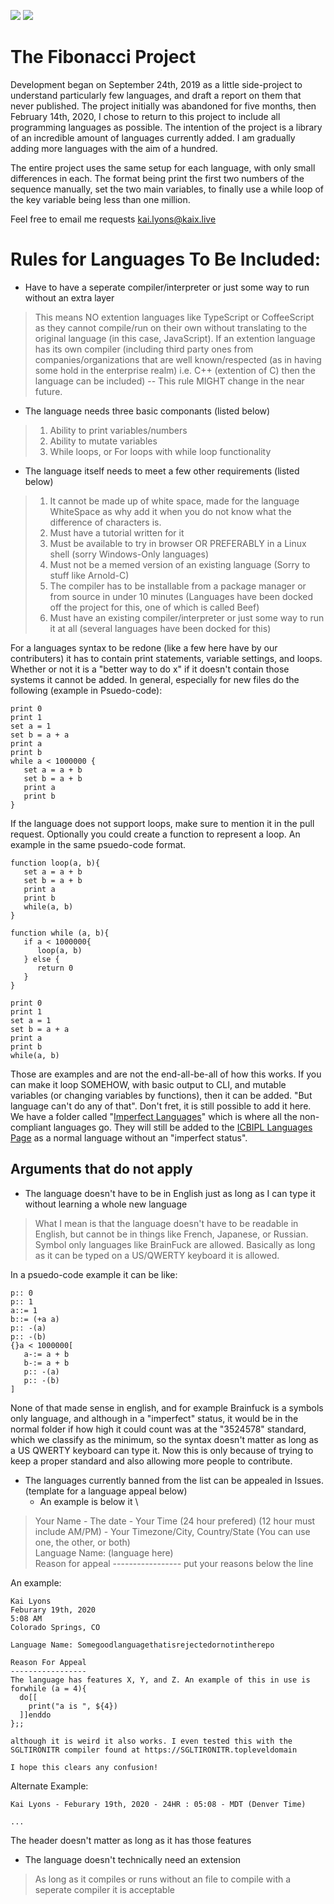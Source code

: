 ![](https://img.shields.io/github/repo-size/KaiLyons/Fibonacci) ![](https://img.shields.io/github/license/KaiLyons/Fibonacci)
# The Fibonacci Project
Development began on September 24th, 2019 as a little side-project to understand particularly few languages, and draft a report on them that never published. The project initially was abandoned for five months, then February 14th, 2020, I chose to return to this project to include all programming languages as possible. The intention of the project is a library of an incredible amount of languages currently added. I am gradually adding more languages with the aim of a hundred.

The entire project uses the same setup for each language, with only small differences in each. The format being print the first two numbers of the sequence manually, set the two main variables, to finally use a while loop of the key variable being less than one million.

Feel free to email me requests [kai.lyons@kaix.live](mailto:kai.lyons@kaix.live)

# Rules for Languages To Be Included:
- Have to have a seperate compiler/interpreter or just some way to run without an extra layer
> This means NO extention languages like TypeScript or CoffeeScript as they cannot compile/run on their own without translating to the original language (in this case, JavaScript). If an extention language has its own compiler (including third party ones from companies/organizations that are well known/respected (as in having some hold in the enterprise realm) i.e. C++ (extention of C) then the language can be included) -- This rule MIGHT change in the near future.

- The language needs three basic componants (listed below)
> 1. Ability to print variables/numbers
> 2. Ability to mutate variables
> 3. While loops, or For loops with while loop functionality

- The language itself needs to meet a few other requirements (listed below)
> 1. It cannot be made up of white space, made for the language WhiteSpace as why add it when you do not know what the difference of characters is.
> 2. Must have a tutorial written for it
> 3. Must be available to try in browser OR PREFERABLY in a Linux shell (sorry Windows-Only languages)
> 4. Must not be a memed version of an existing language (Sorry to stuff like Arnold-C)
> 5. The compiler has to be installable from a package manager or from source in under 10 minutes (Languages have been docked off the project for this, one of which is called Beef)
> 6. Must have an existing compiler/interpreter or just some way to run it at all (several languages have been docked for this)

For a languages syntax to be redone (like a few here have by our contributers) it has to contain print statements, variable settings, and loops. Whether or not it is a "better way to do x" if it doesn't contain those systems it cannot be added. In general, especially for new files do the following (example in Psuedo-code):
```
print 0
print 1
set a = 1
set b = a + a
print a
print b
while a < 1000000 {
   set a = a + b
   set b = a + b
   print a
   print b
}
```
If the language does not support loops, make sure to mention it in the pull request. Optionally you could create a function to represent a loop. An example in the same psuedo-code format.
```
function loop(a, b){
   set a = a + b
   set b = a + b
   print a
   print b 
   while(a, b)
}

function while (a, b){
   if a < 1000000{
      loop(a, b)
   } else {
      return 0
   }
}

print 0
print 1
set a = 1
set b = a + a
print a
print b
while(a, b)
```
Those are examples and are not the end-all-be-all of how this works. If you can make it loop SOMEHOW, with basic output to CLI, and mutable variables (or changing variables by functions), then it can be added. "But <somelang> language can't do any of that". Don't fret, it is still possible to add it here. We have a folder called "[Imperfect Languages](https://github.com/ICBIPL/Fibonacci/tree/master/Imperfect%20Languages)" which is where all the non-compliant languages go. They will still be added to the [ICBIPL Languages Page](https://icbipl.com/languages) as a normal language without an "imperfect status".

## Arguments that do not apply
- The language doesn't have to be in English just as long as I can type it without learning a whole new language
> What I mean is that the language doesn't have to be readable in English, but cannot be in things like French, Japanese, or Russian. Symbol only languages like BrainFuck are allowed. Basically as long as it can be typed on a US/QWERTY keyboard it is allowed. 

In a psuedo-code example it can be like:
```
p:: 0
p:: 1
a::= 1
b::= (+a a)
p:: -(a)
p:: -(b)
{}a < 1000000[
   a-:= a + b
   b-:= a + b
   p:: -(a)
   p:: -(b)
]
```
None of that made sense in english, and for example Brainfuck is a symbols only language, and although in a "imperfect" status, it would be in the normal folder if how high it could count was at the "3524578" standard, which we classify as the minimum, so the syntax doesn't matter as long as a US QWERTY keyboard can type it. Now this is only because of trying to keep a proper standard and also allowing more people to contribute.

- The languages currently banned from the list can be appealed in Issues. (template for a language appeal below)
   - An example is below it \
> Your Name - The date - Your Time (24 hour prefered) (12 hour must include AM/PM) - Your Timezone/City, Country/State (You can use one, the other, or both) \
> Language Name: (language here) \
> Reason for appeal
> \-----------------
> put your reasons below the line 

An example:
```
Kai Lyons
Feburary 19th, 2020
5:08 AM
Colorado Springs, CO

Language Name: Somegoodlanguagethatisrejectedornotintherepo

Reason For Appeal
-----------------
The language has features X, Y, and Z. An example of this in use is
forwhile (a = 4){
  do[[
    print("a is ", ${4})
  ]]enddo
};;

although it is weird it also works. I even tested this with the SGLTIRONITR compiler found at https://SGLTIRONITR.topleveldomain

I hope this clears any confusion!
```

Alternate Example:
```
Kai Lyons - Feburary 19th, 2020 - 24HR : 05:08 - MDT (Denver Time)

...
```

The header doesn't matter as long as it has those features

- The language doesn't technically need an extension
> As long as it compiles or runs without an file to compile with a seperate compiler it is acceptable
